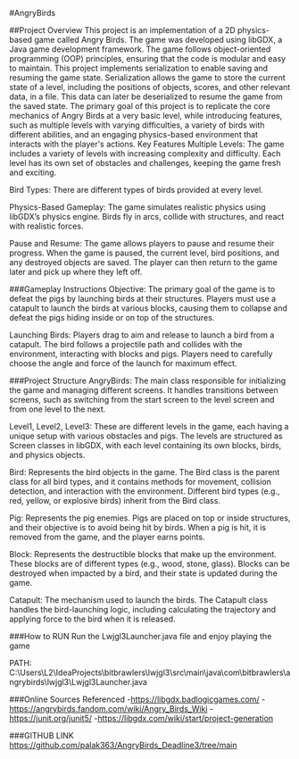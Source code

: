 #AngryBirds

##Project Overview
This project is an implementation of a 2D physics-based game called Angry Birds. The game was developed using libGDX, a Java game development framework. The game follows object-oriented programming (OOP) principles, ensuring that the code is modular and easy to maintain.
This project implements serialization to enable saving and resuming the game state. Serialization allows the game to store the current state of a level, including the positions of objects, scores, and other relevant data, in a file. This data can later be deserialized to resume the game from the saved state.
The primary goal of this project is to replicate the core mechanics of Angry Birds at a very basic level, while introducing features, such as multiple levels with varying difficulties, a variety of birds with different abilities, and an engaging physics-based environment that interacts with the player's actions.
Key Features
Multiple Levels: The game includes a variety of levels with increasing complexity and difficulty. Each level has its own set of obstacles and challenges, keeping the game fresh and exciting.

Bird Types: There are different types of birds provided at every level.

Physics-Based Gameplay: The game simulates realistic physics using libGDX’s physics engine. Birds fly in arcs, collide with structures, and react with realistic forces.

Pause and Resume: The game allows players to pause and resume their progress. When the game is paused, the current level, bird positions, and any destroyed objects are saved. The player can then return to the game later and pick up where they left off.

###Gameplay Instructions
Objective: The primary goal of the game is to defeat the pigs by launching birds at their structures. Players must use a catapult to launch the birds at various blocks, causing them to collapse and defeat the pigs hiding inside or on top of the structures.

Launching Birds: Players drag to aim and release to launch a bird from a catapult. The bird follows a projectile path and collides with the environment, interacting with blocks and pigs. Players need to carefully choose the angle and force of the launch for maximum effect.

###Project Structure
AngryBirds: The main class responsible for initializing the game and managing different screens. It handles transitions between screens, such as switching from the start screen to the level screen and from one level to the next.

Level1, Level2, Level3: These are different levels in the game, each having a unique setup with various obstacles and pigs. The levels are structured as Screen classes in libGDX, with each level containing its own blocks, birds, and physics objects.

Bird: Represents the bird objects in the game. The Bird class is the parent class for all bird types, and it contains methods for movement, collision detection, and interaction with the environment. Different bird types (e.g., red, yellow, or explosive birds) inherit from the Bird class.

Pig: Represents the pig enemies. Pigs are placed on top or inside structures, and their objective is to avoid being hit by birds. When a pig is hit, it is removed from the game, and the player earns points.

Block: Represents the destructible blocks that make up the environment. These blocks are of different types (e.g., wood, stone, glass). Blocks can be destroyed when impacted by a bird, and their state is updated during the game.

Catapult: The mechanism used to launch the birds. The Catapult class handles the bird-launching logic, including calculating the trajectory and applying force to the bird when it is released.

###How to RUN
Run the Lwjgl3Launcher.java file and enjoy playing the game

PATH: C:\Users\L2\IdeaProjects\bitbrawlers\lwjgl3\src\main\java\com\bitbrawlers\angrybirds\lwjgl3\Lwjgl3Launcher.java

###Online Sources Referenced
-https://libgdx.badlogicgames.com/ -https://angrybirds.fandom.com/wiki/Angry_Birds_Wiki -https://junit.org/junit5/ -https://libgdx.com/wiki/start/project-generation

###GITHUB LINK
https://github.com/palak363/AngryBirds_Deadline3/tree/main
